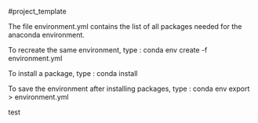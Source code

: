 #project_template

The file environment.yml contains the list of all packages needed for the anaconda environment.

To recreate the same environment, type :
    conda env create -f environment.yml

To install a package, type :
    conda install <package>

To save the environment after installing packages, type :
    conda env export > environment.yml

test
